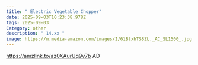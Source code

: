 ```yaml
---
title: " Electric Vegetable Chopper"
date: 2025-09-03T10:23:38.978Z
tags: 2025-09-03
Category: other
description: " 14.xx "
image: https://m.media-amazon.com/images/I/61BtxhTS8ZL._AC_SL1500_.jpg
---
```

https://amzlink.to/az0XAurUq9v7b
AD